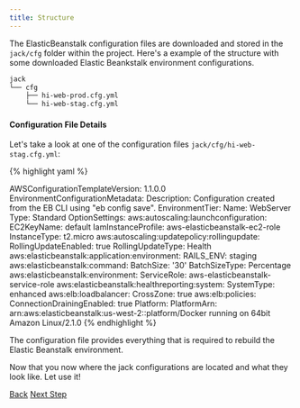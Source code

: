 ```yaml
---
title: Structure
---
```


The ElasticBeanstalk configuration files are downloaded and stored in the `jack/cfg` folder within the project.  Here's a example of the structure with some downloaded Elastic Beankstalk environment configurations.

```sh
jack
└── cfg
    ├── hi-web-prod.cfg.yml
    └── hi-web-stag.cfg.yml
```

#### Configuration File Details

Let's take a look at one of the configuration files `jack/cfg/hi-web-stag.cfg.yml`:

{% highlight yaml %}

AWSConfigurationTemplateVersion: 1.1.0.0
EnvironmentConfigurationMetadata:
  Description: Configuration created from the EB CLI using "eb config save".
EnvironmentTier:
  Name: WebServer
  Type: Standard
OptionSettings:
  aws:autoscaling:launchconfiguration:
    EC2KeyName: default
    IamInstanceProfile: aws-elasticbeanstalk-ec2-role
    InstanceType: t2.micro
  aws:autoscaling:updatepolicy:rollingupdate:
    RollingUpdateEnabled: true
    RollingUpdateType: Health
  aws:elasticbeanstalk:application:environment:
    RAILS_ENV: staging
  aws:elasticbeanstalk:command:
    BatchSize: '30'
    BatchSizeType: Percentage
  aws:elasticbeanstalk:environment:
    ServiceRole: aws-elasticbeanstalk-service-role
  aws:elasticbeanstalk:healthreporting:system:
    SystemType: enhanced
  aws:elb:loadbalancer:
    CrossZone: true
  aws:elb:policies:
    ConnectionDrainingEnabled: true
Platform:
  PlatformArn: arn:aws:elasticbeanstalk:us-west-2::platform/Docker running on 64bit
    Amazon Linux/2.1.0
{% endhighlight %}

The configuration file provides everything that is required to rebuild the Elastic Beanstalk environment.

Now that you now where the jack configurations are located and what they look like.  Let use it!

<a class="btn btn-basic" href="{% link _docs/install.md %}">Back</a>
<a class="btn btn-primary" href="{% link _docs/tutorial.md %}">Next Step</a>
